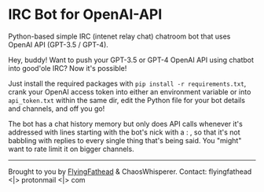 # IRC Bot for OpenAI-API
Python-based simple IRC (intenet relay chat) chatroom bot that uses OpenAI API (GPT-3.5 / GPT-4).

Hey, buddy! Want to push your GPT-3.5 or GPT-4 OpenAI API using chatbot into good'ole IRC? Now it's possible!

Just install the required packages with `pip install -r requirements.txt`, crank your OpenAI access token into either an environment variable or into `api_token.txt` within the same dir, edit the Python file for your bot details and channels, and off you go!

The bot has a chat history memory but only does API calls whenever it's addressed with lines starting with the bot's nick with a  : , so that it's not babbling with replies to every single thing that's being said. You "might" want to rate limit it on bigger channels.

---
Brought to you by [FlyingFathead](https://github.com/FlyingFathead) & ChaosWhisperer. 
Contact: flyingfathead <|> protonmail <|> com
